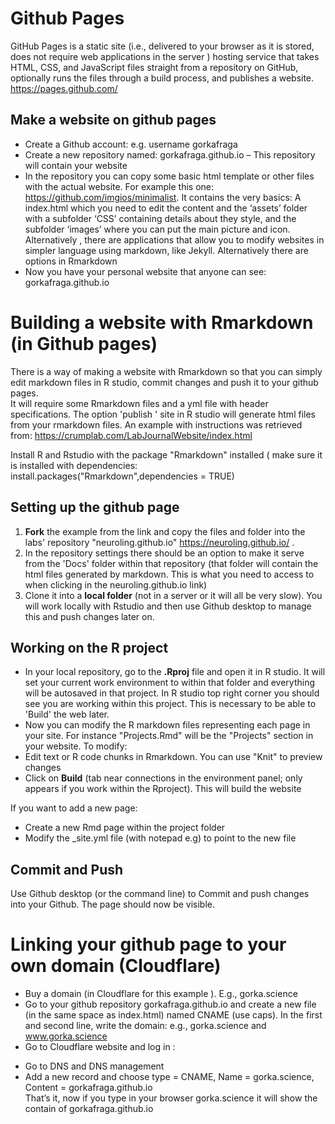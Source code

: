 # Github Pages 
GitHub Pages is a static site (i.e., delivered to your browser as it is stored, does not require web applications in the server ) hosting service that takes HTML, CSS, and JavaScript files straight from a repository on GitHub, optionally runs the files through a build process, and publishes a website.  https://pages.github.com/ 

## Make a website on github pages 
- Create a Github account: e.g. username gorkafraga 
- Create a new repository named: gorkafraga.github.io – This repository will contain your website 
- In the repository you can copy some basic html template or other files with the actual website. For example this one: https://github.com/imgios/minimalist. It contains the very basics: A index.html which you need to edit the content and the ‘assets’ folder  with a subfolder ‘CSS’ containing details about they style, and the subfolder ‘images’ where you can put the main picture and icon. Alternatively , there are applications that allow you to modify websites in simpler language using markdown, like Jekyll.  Alternatively there are options in Rmarkdown  
- Now you have your personal website that anyone can see: gorkafraga.github.io  

# Building a website with Rmarkdown (in Github pages)

There is a way of making a website with Rmarkdown so that you can simply edit markdown files in R studio, commit changes and push it to your github pages.  
It will require some Rmarkdown files and a yml file with header specifications. The option 'publish ' site in R studio will generate html files from your rmarkdown files. 
An example with instructions was retrieved from: https://crumplab.com/LabJournalWebsite/index.html

 Install R and Rstudio with the package "Rmarkdown" installed ( make sure it is installed with dependencies:  install.packages("Rmarkdown",dependencies = TRUE) 
 
## Setting up the github page  
1. **Fork** the example from the link and copy the files and folder into the labs' repository "neuroling.github.io" https://neuroling.github.io/ .  
2. In the repository settings there should be an option to make it serve from the 'Docs' folder within that repository (that folder will contain the html files generated by markdown. This is what you need to access to when clicking in the neuroling.github.io link)  
3. Clone it into a **local folder** (not in a server or it will all be very slow). You will work locally with Rstudio and then use Github desktop to manage this and push changes later on.  

## Working on the R project 
- In your local repository, go to the **.Rproj** file and  open it in R studio. It will set your current work environment to within that folder and everything will be autosaved in that project.  In R studio top right corner you should see you are working within this project.  This is necessary to be able to 'Build' the web later.  
- Now you can modify the R markdown files representing each page in your site. For instance "Projects.Rmd" will be the "Projects" section in your website.  To modify:  
- Edit text or R code chunks in Rmarkdown. You can use "Knit" to preview changes  
- Click on **Build** (tab near connections in the environment panel; only appears if you work within the Rproject). This will build the website  

If you want to add a new page:  
- Create a new Rmd page within the project folder 
- Modify the _site.yml  file (with notepad e.g) to point to the new file  

 
## Commit and Push  
  Use Github desktop (or the command line) to  Commit and push changes into your Github. The page should now be visible.  



# Linking your github page to your own domain (Cloudflare)
* Buy a domain (in Cloudflare for this example ). E.g., gorka.science 
* Go to your github repository gorkafraga.github.io and create a new file (in the same space as index.html) named CNAME (use caps). In the first and second line, write the domain: e.g., gorka.science and www.gorka.science 
* Go to Cloudflare website and log in :  
- Go to DNS and DNS management 
- Add a new record and choose type = CNAME, Name = gorka.science, Content = gorkafraga.github.io  
That’s it, now if you type in your browser gorka.science it will show the contain of gorkafraga.github.io  
